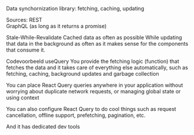 Data synchornization library:
fetching, caching, updating

Sources:
REST  
GraphQL
(as long as it returns a promise)

Stale-While-Revalidate
Cached data as often as possible
While updating that data in the background as often as it makes sense for the components that consume it.

Codevoorbeeld useQuery
You provide the fetching logic (function) that fetches the data
and it takes care of everything else automatically, such as fetching, caching, background updates and garbage collection

You can place React Query queries anywhere in your application without worrying about duplicate network requests,
or managing global state or using context

You can also configure React Query to do cool things such as request cancellation, offline support, prefetching, pagination, etc.

And it has dedicated dev tools
